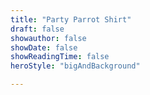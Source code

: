 ```yaml
---
title: "Party Parrot Shirt"
draft: false
showauthor: false
showDate: false
showReadingTime: false
heroStyle: "bigAndBackground"

---
```

